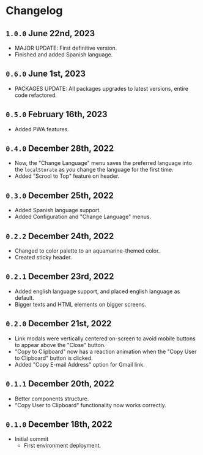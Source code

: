 # Changelog

## `1.0.0` June 22nd, 2023

- MAJOR UPDATE: First definitive version.
- Finished and added Spanish language.

## `0.6.0` June 1st, 2023

- PACKAGES UPDATE: All packages upgrades to latest versions, entire code refactored.

## `0.5.0` February 16th, 2023

- Added PWA features.

## `0.4.0` December 28th, 2022

- Now, the "Change Language" menu saves the preferred language into the `localStorate` as you change the language for the first time.
- Added "Scrool to Top" feature on header.

## `0.3.0` December 25th, 2022

- Added Spanish language support.
- Added Configuration and "Change Language" menus.

## `0.2.2` December 24th, 2022

- Changed to color palette to an aquamarine-themed color.
- Created sticky header.

## `0.2.1` December 23rd, 2022

- Added english language support, and placed english language as default.
- Bigger texts and HTML elements on bigger screens.

## `0.2.0` December 21st, 2022

- Link modals were vertically centered on-screen to avoid mobile buttons to appear above the "Close" button.
- "Copy to Clipboard" now has a reaction animation when the "Copy User to Clipboard" button is clicked.
- Added "Copy E-mail Address" option for Gmail link.

## `0.1.1` December 20th, 2022

- Better components structure.
- "Copy User to Clipboard" functionality now works correctly.

## `0.1.0` December 18th, 2022

- Initial commit
  - First environment deployment.
